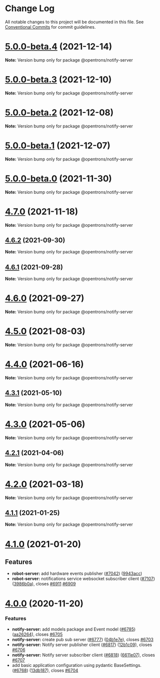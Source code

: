 # Change Log

All notable changes to this project will be documented in this file.
See [Conventional Commits](https://conventionalcommits.org) for commit guidelines.

# [5.0.0-beta.4](https://github.com/Opentrons/opentrons/compare/v5.0.0-beta.3...v5.0.0-beta.4) (2021-12-14)

**Note:** Version bump only for package @opentrons/notify-server





# [5.0.0-beta.3](https://github.com/Opentrons/opentrons/compare/v5.0.0-beta.2...v5.0.0-beta.3) (2021-12-10)

**Note:** Version bump only for package @opentrons/notify-server





# [5.0.0-beta.2](https://github.com/Opentrons/opentrons/compare/v5.0.0-beta.1...v5.0.0-beta.2) (2021-12-08)

**Note:** Version bump only for package @opentrons/notify-server





# [5.0.0-beta.1](https://github.com/Opentrons/opentrons/compare/v5.0.0-beta.0...v5.0.0-beta.1) (2021-12-07)

**Note:** Version bump only for package @opentrons/notify-server





# [5.0.0-beta.0](https://github.com/Opentrons/opentrons/compare/v4.7.0...v5.0.0-beta.0) (2021-11-30)

**Note:** Version bump only for package @opentrons/notify-server





# [4.7.0](https://github.com/Opentrons/opentrons/compare/v4.6.2...v4.7.0) (2021-11-18)


**Note:** Version bump only for package @opentrons/notify-server





## [4.6.2](https://github.com/Opentrons/opentrons/compare/v4.6.1...v4.6.2) (2021-09-30)

**Note:** Version bump only for package @opentrons/notify-server





## [4.6.1](https://github.com/Opentrons/opentrons/compare/v4.6.0...v4.6.1) (2021-09-28)

**Note:** Version bump only for package @opentrons/notify-server





# [4.6.0](https://github.com/Opentrons/opentrons/compare/v4.5.0...v4.6.0) (2021-09-27)

**Note:** Version bump only for package @opentrons/notify-server





# [4.5.0](https://github.com/Opentrons/opentrons/compare/v4.4.0...v4.5.0) (2021-08-03)

**Note:** Version bump only for package @opentrons/notify-server





# [4.4.0](https://github.com/Opentrons/opentrons/compare/v4.3.1...v4.4.0) (2021-06-16)

**Note:** Version bump only for package @opentrons/notify-server





## [4.3.1](https://github.com/Opentrons/opentrons/compare/v4.3.0...v4.3.1) (2021-05-10)

**Note:** Version bump only for package @opentrons/notify-server





# [4.3.0](https://github.com/Opentrons/opentrons/compare/v4.2.1...v4.3.0) (2021-05-06)

**Note:** Version bump only for package @opentrons/notify-server





## [4.2.1](https://github.com/Opentrons/opentrons/compare/v4.2.0...v4.2.1) (2021-04-06)

**Note:** Version bump only for package @opentrons/notify-server



# [4.2.0](https://github.com/Opentrons/opentrons/compare/v4.1.1...v4.2.0) (2021-03-18)

**Note:** Version bump only for package @opentrons/notify-server





## [4.1.1](https://github.com/Opentrons/opentrons/compare/v4.1.0...v4.1.1) (2021-01-25)

**Note:** Version bump only for package @opentrons/notify-server





# [4.1.0](https://github.com/Opentrons/opentrons/compare/v4.0.0...v4.1.0) (2021-01-20)

## Features

* **robot-server:** add hardware events publisher ([#7042](https://github.com/Opentrons/opentrons/issues/7042)) ([9943acc](https://github.com/Opentrons/opentrons/commit/9943acc))
* **robot-server:** notifications service websocket subscriber client ([#7107](https://github.com/Opentrons/opentrons/issues/7107)) ([3986b0a](https://github.com/Opentrons/opentrons/commit/3986b0a)), closes [#6911](https://github.com/Opentrons/opentrons/issues/6911) [#6909](https://github.com/Opentrons/opentrons/issues/6909)





# [4.0.0](https://github.com/Opentrons/opentrons/compare/v3.21.2...v4.0.0) (2020-11-20)

### Features

* **notify-server:** add models package and Event model ([#6785](https://github.com/Opentrons/opentrons/issues/6785)) ([aa26264](https://github.com/Opentrons/opentrons/commit/aa26264)), closes [#6705](https://github.com/Opentrons/opentrons/issues/6705)
* **notify-server:** create pub sub server ([#6777](https://github.com/Opentrons/opentrons/issues/6777)) ([04b1e7e](https://github.com/Opentrons/opentrons/commit/04b1e7e)), closes [#6703](https://github.com/Opentrons/opentrons/issues/6703)
* **notify-server:** Notify server publisher client ([#6817](https://github.com/Opentrons/opentrons/issues/6817)) ([12b1c09](https://github.com/Opentrons/opentrons/commit/12b1c09)), closes [#6706](https://github.com/Opentrons/opentrons/issues/6706)
* **notify-server:** Notify server subscriber client ([#6818](https://github.com/Opentrons/opentrons/issues/6818)) ([6611e07](https://github.com/Opentrons/opentrons/commit/6611e07)), closes [#6707](https://github.com/Opentrons/opentrons/issues/6707)
* add basic application configuration using pydantic BaseSettings. ([#6768](https://github.com/Opentrons/opentrons/issues/6768)) ([13db187](https://github.com/Opentrons/opentrons/commit/13db187)), closes [#6704](https://github.com/Opentrons/opentrons/issues/6704)

